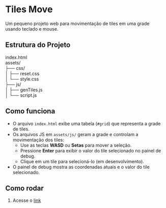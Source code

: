 # Tiles Move

Um pequeno projeto web para movimentação de tiles em uma grade usando teclado e mouse.

## Estrutura do Projeto
index.html  \
assets/  \
├── css/  \
│   ├── reset.css  \
│   └── style.css  \
├── js/  \
│   ├── genTiles.js\
│   └── script.js  

## Como funciona

- O arquivo `index.html` exibe uma tabela (`#grid`) que representa a grade de tiles.
- Os arquivos JS em `assets/js/` geram a grade e controlam a movimentação dos tiles:
  - Use as teclas **WASD** ou **Setas** para mover a seleção.
  - Pressione **Enter** para exibir o valor do tile selecionado no painel de debug.
  - Clique em um tile para selecioná-lo (em desenvolvimento).
- O painel de debug mostra as coordenadas atuais e o valor do tile selecionado.

## Como rodar

1. Acesse o [link](https://angelo-miguel.github.io/tilesmove/)
